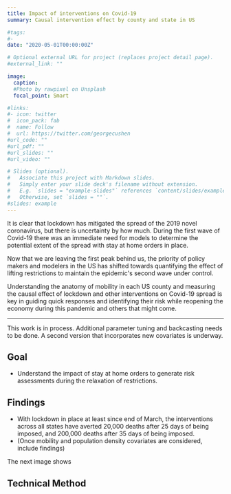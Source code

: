 ```yaml
---
title: Impact of interventions on Covid-19  
summary: Causal intervention effect by county and state in US  

#tags:
#- 
date: "2020-05-01T00:00:00Z"

# Optional external URL for project (replaces project detail page).
#external_link: ""

image:
  caption: 
  #Photo by rawpixel on Unsplash
  focal_point: Smart

#links:
#- icon: twitter
#  icon_pack: fab
#  name: Follow
#  url: https://twitter.com/georgecushen
#url_code: ""
#url_pdf: ""
#url_slides: ""
#url_video: ""

# Slides (optional).
#   Associate this project with Markdown slides.
#   Simply enter your slide deck's filename without extension.
#   E.g. `slides = "example-slides"` references `content/slides/example-slides.md`.
#   Otherwise, set `slides = ""`.
#slides: example
---
```


It is clear that lockdown has mitigated the spread of the 2019 novel coronavirus, but there is uncertainty by how much. During the first wave of Covid-19 there was an immediate need for models to determine the potential extent of the spread with stay at home orders in place. 

Now that we are leaving the first peak behind us, the priority of policy makers and modelers in the US has shifted towards quantifying the effect of lifting restrictions to maintain the epidemic's second wave under control.

Understanding the anatomy of mobility in each US county and measuring the causal effect of lockdown and other interventions on Covid-19 spread is key in guiding quick responses and identifying their risk while reopening the economy during this pandemic and others that might come. 

---

This work is in process. Additional parameter tuning and backcasting needs to be done. A second version that incorporates new covariates is underway.

## Goal
   - Understand the impact of stay at home orders to generate risk assessments during the relaxation of restrictions.

## Findings
   - With lockdown in place at least since end of March, the interventions across all states have averted 20,000 deaths after 25 days of being imposed, and 200,000 deaths after 35 days of being imposed.
   - (Once mobility and population density covariates are considered, include findings)

The next image shows 
## Technical Method
